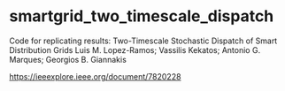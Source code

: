 # smartgrid_two_timescale_dispatch
Code for replicating results: Two-Timescale Stochastic Dispatch of Smart Distribution Grids
Luis M. Lopez-Ramos; Vassilis Kekatos; Antonio G. Marques; Georgios B. Giannakis

https://ieeexplore.ieee.org/document/7820228

